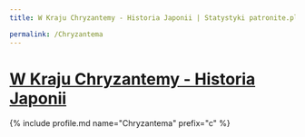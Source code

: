```yaml
---
title: W Kraju Chryzantemy - Historia Japonii | Statystyki patronite.pl | Patromierz

permalink: /Chryzantema
---
```


# [W Kraju Chryzantemy - Historia Japonii](https://patronite.pl/Chryzantema)

{% include profile.md name="Chryzantema" prefix="c" %}

